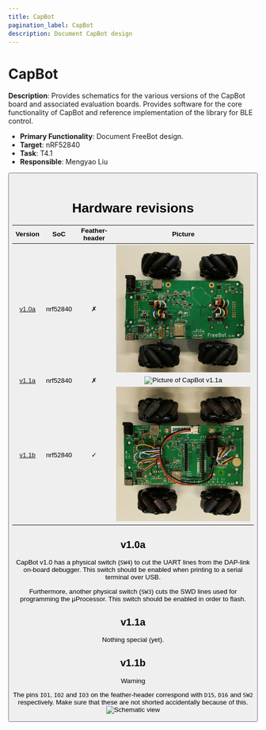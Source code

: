```yaml
---
title: CapBot
pagination_label: CapBot
description: Document CapBot design
---
```


# CapBot

**Description**: Provides schematics for the various versions of the CapBot board and associated evaluation boards. Provides software for  the core functionality of CapBot and reference implementation of the library for BLE control.

* **Primary Functionality**: Document FreeBot design.
* **Target**: nRF52840
* **Task**: T4.1
* **Responsible**: Mengyao Liu

<Button label="🔗 openswarm-eu/FreeBot repository" link="https://github.com/openswarm-eu/FreeBot" block /><br />

# Hardware revisions

| Version        | SoC      | Feather-header | Picture                                       |
|:--------------:|:--------:|:--------------:|:---------------------------------------------:|
| [v1.0a](#v10a) | nrf52840 | &cross;        |![Picture of CapBot v1.0a](img/cb_v1.0a.jpg)|
| [v1.1a](#v11a) | nrf52840 | &cross;        |![Picture of CapBot v1.1a](img/cb_v1.1a.jpg)|
| [v1.1b](#v11b) | nrf52840 | &check;        |![Picture of CapBot v1.1b](img/cb_v1.1b.jpg)|

## v1.0a

CapBot v1.0 has a physical switch (`SW4`) to cut the UART lines from the DAP-link on-board debugger.
This switch should be enabled when printing to a serial terminal over USB.

Furthermore, another physical switch (`SW3`) cuts the SWD lines used for programming the &micro;Processor.
This switch should be enabled in order to flash.

## v1.1a

Nothing special (yet).

## v1.1b

> [!WARNING]
> The pins `IO1`, `IO2` and `IO3` on the feather-header correspond with `D15`, `D16` and `SW2` respectively.
> Make sure that these are not shorted accidentally because of this.
> ![Schematic view](../img/cb-v1.1b-io-collision.png)
